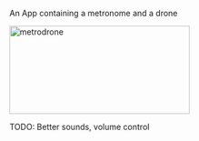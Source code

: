 An App containing a metronome and a drone

<img width="317" height="155" alt="metrodrone" src="https://github.com/user-attachments/assets/73eeaaaf-e99e-4390-b1d1-73f8a41b0443" />

TODO: Better sounds, volume control
